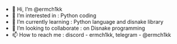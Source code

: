 - 👋 Hi, I’m @ermch1kk
- 👀 I’m interested in :  Python coding
- 🌱 I’m currently learning : Python language and disnake library
- 💞️ I’m looking to collaborate : on Disnake programming
- 📫 How to reach me : discord - ermch1kk, telegram - @ermch1kk

<!---
ErMch1kk/ErMch1kk is a ✨ special ✨ repository because its `README.md` (this file) appears on your GitHub profile.
You can click the Preview link to take a look at your changes.
--->
